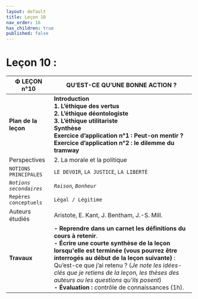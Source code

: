 ```yaml
---
layout: default
title: Leçon 10
nav_order: 16
has_children: true
published: false
---
```


# Leçon 10 : 

| Φ LEÇON n°10             | QU’EST-CE QU’UNE BONNE ACTION ?           |
| ----------------------- | ----------------------- |
| **Plan de la leçon**    | **Introduction <br />1. L’éthique des vertus<br />2. L’éthique déontologiste<br />3. L’éthique utilitariste <br> Synthèse <br>Exercice d’application n°1 : Peut-on mentir ? <br>Exercice d’application n°2 : le dilemme du tramway**    |
| Perspectives     | 2. La morale et la politique  |
| `NOTIONS PRINCIPALES`   |  `LE DEVOIR`, `LA JUSTICE`, `LA LIBERTÉ`       |
| *`Notions secondaires`* | *`Raison`, `Bonheur`*        |
| `Repères conceptuels`   | `Légal / Légitime`           |
| Auteurs étudiés         | Aristote, E. Kant, J. Bentham, J.-S. Mill.       |
| **Travaux**       | **- Reprendre dans un carnet les définitions du cours à retenir**. <br>**- Écrire une courte synthèse de la leçon lorsqu'elle est terminée (vous pourrez être interrogés au début de la leçon suivante)** : Qu’est-ce que j’ai retenu ? (*Je note les idées-clés que je retiens de la leçon, les thèses des auteurs ou les questions qu’ils posent*)  <br>**- Évaluation :** contrôle de connaissances (1h). |

